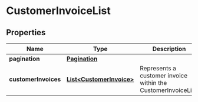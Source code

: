 # CustomerInvoiceList

## Properties
Name | Type | Description | Notes
------------ | ------------- | ------------- | -------------
**pagination** | [**Pagination**](Pagination.md) |  |  [optional]
**customerInvoices** | [**List&lt;CustomerInvoice&gt;**](CustomerInvoice.md) | Represents a customer invoice within the CustomerInvoiceList. |  [optional]

